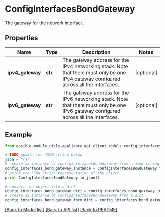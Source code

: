 # ConfigInterfacesBondGateway

The gateway for the network interface.

## Properties
Name | Type | Description | Notes
------------ | ------------- | ------------- | -------------
**ipv4_gateway** | **str** | The gateway address for the IPv4 networking stack. Note that there must only be one IPv4 gateway configured across all the interfaces. | [optional] 
**ipv6_gateway** | **str** | The gateway address for the IPv6 networking stack. Note that there must only be one IPv6 gateway configured across all the interfaces. | [optional] 

## Example

```python
from ansible.module_utils.appliance_api_client.models.config_interfaces_bond_gateway import ConfigInterfacesBondGateway

# TODO update the JSON string below
json = "{}"
# create an instance of ConfigInterfacesBondGateway from a JSON string
config_interfaces_bond_gateway_instance = ConfigInterfacesBondGateway.from_json(json)
# print the JSON string representation of the object
print ConfigInterfacesBondGateway.to_json()

# convert the object into a dict
config_interfaces_bond_gateway_dict = config_interfaces_bond_gateway_instance.to_dict()
# create an instance of ConfigInterfacesBondGateway from a dict
config_interfaces_bond_gateway_form_dict = config_interfaces_bond_gateway.from_dict(config_interfaces_bond_gateway_dict)
```
[[Back to Model list]](../README.md#documentation-for-models) [[Back to API list]](../README.md#documentation-for-api-endpoints) [[Back to README]](../README.md)


